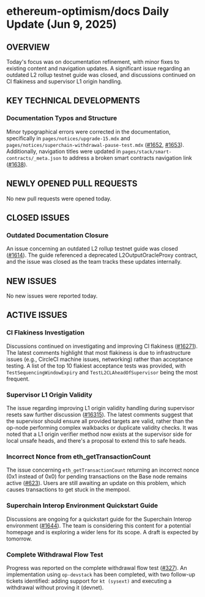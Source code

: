 # ethereum-optimism/docs Daily Update (Jun 9, 2025)
## OVERVIEW 
Today's focus was on documentation refinement, with minor fixes to existing content and navigation updates. A significant issue regarding an outdated L2 rollup testnet guide was closed, and discussions continued on CI flakiness and supervisor L1 origin handling.

## KEY TECHNICAL DEVELOPMENTS

### Documentation Typos and Structure
Minor typographical errors were corrected in the documentation, specifically in `pages/notices/upgrade-15.mdx` and `pages/notices/superchain-withdrawal-pause-test.mdx` ([#1652](https://github.com/ethereum-optimism/docs/pull/1652), [#1653](https://github.com/ethereum-optimism/docs/pull/1653)). Additionally, navigation titles were updated in `pages/stack/smart-contracts/_meta.json` to address a broken smart contracts navigation link ([#1638](https://github.com/ethereum-optimism/docs/pull/1638)).

## NEWLY OPENED PULL REQUESTS
No new pull requests were opened today.

## CLOSED ISSUES

### Outdated Documentation Closure
An issue concerning an outdated L2 rollup testnet guide was closed ([#1614](https://github.com/ethereum-optimism/docs/issues/1614)). The guide referenced a deprecated L2OutputOracleProxy contract, and the issue was closed as the team tracks these updates internally.

## NEW ISSUES
No new issues were reported today.

## ACTIVE ISSUES

### CI Flakiness Investigation
Discussions continued on investigating and improving CI flakiness ([#16271](https://github.com/ethereum-optimism/docs/issues/16271)). The latest comments highlight that most flakiness is due to infrastructure issues (e.g., CircleCI machine issues, networking) rather than acceptance testing. A list of the top 10 flakiest acceptance tests was provided, with `TestSequencingWindowExpiry` and `TestL2CLAheadOfSupervisor` being the most frequent.

### Supervisor L1 Origin Validity
The issue regarding improving L1 origin validity handling during supervisor resets saw further discussion ([#16315](https://github.com/ethereum-optimism/docs/issues/16315)). The latest comments suggest that the supervisor should ensure all provided targets are valid, rather than the op-node performing complex walkbacks or duplicate validity checks. It was noted that a L1 origin verifier method now exists at the supervisor side for local unsafe heads, and there's a proposal to extend this to safe heads.

### Incorrect Nonce from eth_getTransactionCount
The issue concerning `eth_getTransactionCount` returning an incorrect nonce (0x1 instead of 0x0) for pending transactions on the Base node remains active ([#623](https://github.com/ethereum-optimism/docs/issues/623)). Users are still awaiting an update on this problem, which causes transactions to get stuck in the mempool.

### Superchain Interop Environment Quickstart Guide
Discussions are ongoing for a quickstart guide for the Superchain Interop environment ([#1644](https://github.com/ethereum-optimism/docs/issues/1644)). The team is considering this content for a potential homepage and is exploring a wider lens for its scope. A draft is expected by tomorrow.

### Complete Withdrawal Flow Test
Progress was reported on the complete withdrawal flow test ([#327](https://github.com/ethereum-optimism/docs/issues/327)). An implementation using `op-devstack` has been completed, with two follow-up tickets identified: adding support for `kt (sysext)` and executing a withdrawal without proving it (devnet).